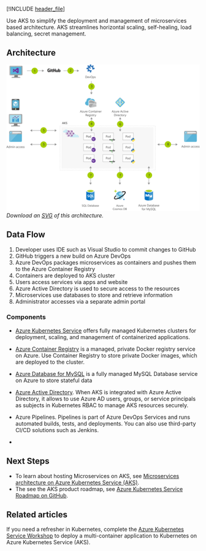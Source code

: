 


[!INCLUDE [header_file](../../../includes/sol-idea-header.md)]

Use AKS to simplify the deployment and management of microservices based architecture. AKS streamlines horizontal scaling, self-healing, load balancing, secret management.

## Architecture

![Architecture Diagram](../media/microservices-with-aks.png)
*Download an [SVG](../media/microservices-with-aks.svg) of this architecture.*

## Data Flow

1. Developer uses IDE such as Visual Studio to commit changes to GitHub
1. GitHub triggers a new build on Azure DevOps
1. Azure DevOps packages microservices as containers and pushes them to the Azure Container Registry
1. Containers are deployed to AKS cluster
1. Users access services via apps and website
1. Azure Active Directory is used to secure access to the resources
1. Microservices use databases to store and retrieve information
1. Administrator accesses via a separate admin portal

### Components

- [Azure Kubernetes Service](https://azure.microsoft.com/services/kubernetes-service/) offers fully managed Kubernetes clusters for deployment, scaling, and management of containerized applications.
- [Azure Container Registry](https://docs.microsoft.com/en-us/azure/container-registry/) is a managed, private Docker registry service on Azure. Use Container Registry to store private Docker images, which are deployed to the cluster. 
- [Azure Database for MySQL](https://azure.microsoft.com/en-us/services/mysql/) is a fully managed MySQL Database service on Azure to store stateful data
- [Azure Active Directory](https://docs.microsoft.com/en-us/azure/aks/manage-azure-rbac). When AKS is integrated with Azure Active Directory, it allows to use Azure AD users, groups, or service principals as subjects in Kubernetes RBAC to manage AKS resources securely.
- Azure Pipelines. Pipelines is part of Azure DevOps Services and runs automated builds, tests, and deployments. You can also use third-party CI/CD solutions such as Jenkins.

- 

## Next Steps

- To learn about hosting Microservices on AKS, see [Microservices architecture on Azure Kubernetes Service (AKS)](../aks-microservices/aks-microservices.yml).
- The see the AKS product roadmap, see [Azure Kubernetes Service Roadmap on GitHub](https://github.com/Azure/AKS/projects/1).

## Related articles

If you need a refresher in Kubernetes, complete the [Azure Kubernetes Service Workshop](/learn/modules/aks-workshop/) to deploy a multi-container application to Kubernetes on Azure Kubernetes Service (AKS).
